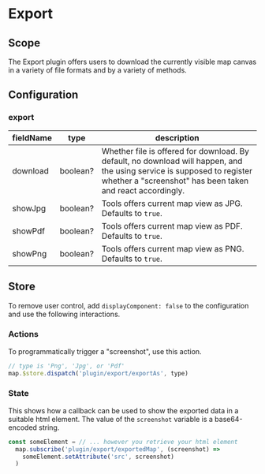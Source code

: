 # Export

## Scope

The Export plugin offers users to download the currently visible map canvas in a variety of file formats and by a variety of methods.

## Configuration

### export

| fieldName | type    | description                                                                                                                                                                           |
| --------- | ------- | ------------------------------------------------------------------------------------------------------------------------------------------------------------------------------------- |
| download  | boolean? | Whether file is offered for download. By default, no download will happen, and the using service is supposed to register whether a "screenshot" has been taken and react accordingly. |
| showJpg   | boolean? | Tools offers current map view as JPG. Defaults to `true`. |
| showPdf   | boolean? | Tools offers current map view as PDF. Defaults to `true`. |
| showPng   | boolean? | Tools offers current map view as PNG. Defaults to `true`. |

## Store

To remove user control, add `displayComponent: false` to the configuration and use the following interactions.

### Actions

To programmatically trigger a "screenshot", use this action.

```js
// type is 'Png', 'Jpg', or 'Pdf'
map.$store.dispatch('plugin/export/exportAs', type)
```

### State

This shows how a callback can be used to show the exported data in a suitable html element. The value of the `screenshot` variable is a base64-encoded string.

```js
const someElement = // ... however you retrieve your html element
  map.subscribe('plugin/export/exportedMap', (screenshot) =>
    someElement.setAttribute('src', screenshot)
  )
```
